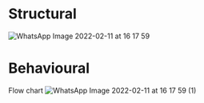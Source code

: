 # Structural
![WhatsApp Image 2022-02-11 at 16 17 59](https://user-images.githubusercontent.com/98829310/153578670-8ced2f27-7949-4ba3-a924-e585a6371884.jpeg)


# Behavioural
   Flow chart
    ![WhatsApp Image 2022-02-11 at 16 17 59 (1)](https://user-images.githubusercontent.com/98829310/153578681-041fda20-49d3-4129-af1e-8fbbb09bccfe.jpeg)
